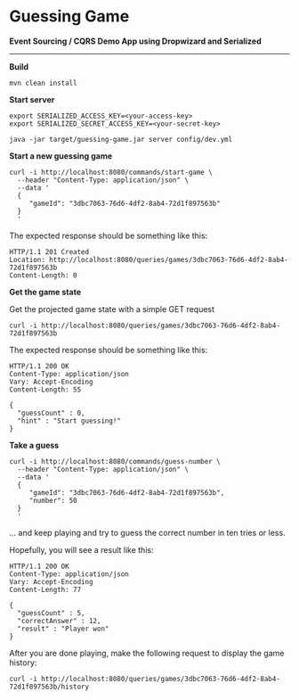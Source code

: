 # Guessing Game

**Event Sourcing / CQRS Demo App using Dropwizard and Serialized**

---

**Build**

``` 
mvn clean install
```

**Start server**

``` 
export SERIALIZED_ACCESS_KEY=<your-access-key>
export SERIALIZED_SECRET_ACCESS_KEY=<your-secret-key>

java -jar target/guessing-game.jar server config/dev.yml
``` 

**Start a new guessing game**

```
curl -i http://localhost:8080/commands/start-game \
  --header "Content-Type: application/json" \
  --data '
  {  
     "gameId": "3dbc7063-76d6-4df2-8ab4-72d1f897563b"
  }
  '
```

The expected response should be something like this:

```
HTTP/1.1 201 Created
Location: http://localhost:8080/queries/games/3dbc7063-76d6-4df2-8ab4-72d1f897563b
Content-Length: 0
```

**Get the game state**

Get the projected game state with a simple GET request

```
curl -i http://localhost:8080/queries/games/3dbc7063-76d6-4df2-8ab4-72d1f897563b
```

The expected response should be something like this:

```
HTTP/1.1 200 OK
Content-Type: application/json
Vary: Accept-Encoding
Content-Length: 55

{
  "guessCount" : 0,
  "hint" : "Start guessing!"
}
```

**Take a guess**

```
curl -i http://localhost:8080/commands/guess-number \
  --header "Content-Type: application/json" \
  --data '
  {  
     "gameId": "3dbc7063-76d6-4df2-8ab4-72d1f897563b",
     "number": 50
  }
  '
```

... and keep playing and try to guess the correct number in ten tries or less.

Hopefully, you will see a result like this:

```
HTTP/1.1 200 OK
Content-Type: application/json
Vary: Accept-Encoding
Content-Length: 77

{
  "guessCount" : 5,
  "correctAnswer" : 12,
  "result" : "Player won"
}
```

After you are done playing, make the following request to display the game history:

```
curl -i http://localhost:8080/queries/games/3dbc7063-76d6-4df2-8ab4-72d1f897563b/history
```

